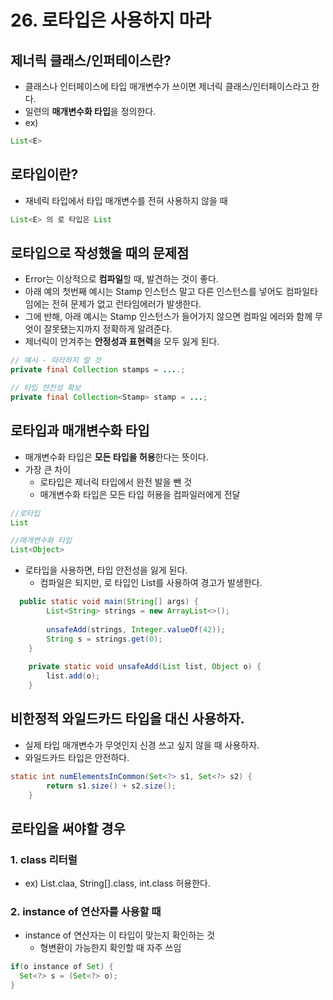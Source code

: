 # 26. 로타입은 사용하지 마라

## 제너릭 클래스/인퍼테이스란?
- 클래스나 인터페이스에 타입 매개변수가 쓰이면 제너릭 클래스/인터페이스라고 한다. 
- 일련의 **매개변수화 타입**을 정의한다.
- ex) 
```java
List<E>
```

## 로타입이란?
- 재네릭 타입에서 타입 매개변수를 전혀 사용하지 않을 때
```java
List<E> 의 로 타입은 List 

```

## 로타입으로 작성했을 때의 문제점 
- Error는 이상적으로 **컴파일**할 때, 발견하는 것이 좋다.
- 아래 예의 첫번째 예시는 Stamp 인스턴스 말고 다른 인스턴스를 넣어도 컴파일타임에는 전혀 문제가 없고 런타임에러가 발생한다. 
- 그에 반해, 아래 예시는 Stamp 인스턴스가 들어가지 않으면 컴파일 에러와 함께 무엇이 잘못됐는지까지 정확하게 알려준다. 
- 제너릭이 안겨주는 **안정성과 표현력**을 모두 잃게 된다.

```java
// 예시 - 따라하지 말 것  
private final Collection stamps = ....;

// 타입 안전성 확보
private final Collection<Stamp> stamp = ...;
```

## 로타입과 매개변수화 타입
- 매개변수화 타입은 **모든 타입을 허용**한다는 뜻이다. 
- 가장 큰 차이
  - 로타입은 제너릭 타입에서 완전 발을 뺀 것
  - 매개변수화 타입은 모든 타입 허용을 컴파일러에게 전달
```java
//로타입
List

//매개변수화 타입
List<Object>
```

- 로타입을 사용하면, 타입 안전성을 잃게 된다. 
  - 컴파일은 되지만, 로 타입인 List를 사용하여 경고가 발생한다. 
```java
  public static void main(String[] args) {
		List<String> strings = new ArrayList<>();
		
		unsafeAdd(strings, Integer.valueOf(42));
		String s = strings.get(0);
	}
	
	private static void unsafeAdd(List list, Object o) {
		list.add(o);
	}
```

## 비한정적 와일드카드 타입을 대신 사용하자.
- 실제 타입 매개변수가 무엇인지 신경 쓰고 싶지 않을 때 사용하자.
- 와일드카드 타입은 안전하다.
```java
static int numElementsInCommon(Set<?> s1, Set<?> s2) {
		return s1.size() + s2.size();
	}

```

## 로타입을 써야할 경우
### 1. class 리터럴
- ex) List.claa, String[].class, int.class 허용한다.

### 2. instance of 연산자를 사용할 때
- instance of 연산자는 이 타입이 맞는지 확인하는 것
  - 형변환이 가능한지 확인할 때 자주 쓰임
```java
if(o instance of Set) {
  Set<?> s = (Set<?> o);
}
```